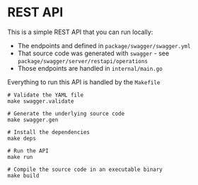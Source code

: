 # REST API

This is a simple REST API that you can run locally:

* The endpoints and defined in `package/swagger/swagger.yml`
* That source code was generated with `swagger` - see `package/swagger/server/restapi/operations`
* Those endpoints are handled in `internal/main.go`

Everything to run this API is handled by the `Makefile`

```
# Validate the YAML file
make swagger.validate

# Generate the underlying source code
make swagger.gen

# Install the dependencies
make deps

# Run the API
make run

# Compile the source code in an executable binary
make build
```